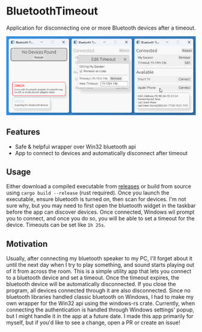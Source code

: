 # BluetoothTimeout
Application for disconnecting one or more Bluetooth devices after a timeout.

![App demo](./assets/showcase.jpg)

## Features
- Safe & helpful wrapper over Win32 bluetooth api
- App to connect to devices and automatically disconnect after timeout

## Usage
Either download a compiled executable from [releases](../../releases/) or build from source using `cargo build --release` (rust required).
Once you launch the executable, ensure bluetooth is turned on, then scan for devices.
I'm not sure why, but you may need to first open the bluetooth widget in the taskbar before the app can discover devices.
Once connected, Windows wil prompt you to connect, and once you do so, you will be able to set a timeout for the device. Timeouts can be set like `1h 25s`.

## Motivation
Usually, after connecting my bluetooth speaker to my PC, I'll forget about it until the next day when I try to play something, and sound starts playing out of it from across the room.
This is a simple utility app that lets you connect to a bluetooth device and set a timeout. Once the timeout expires, the bluetooth device will be automatically disconnected.
If you close the program, all devices connected through it are also disconnected.
Since no bluetooth libraries handled classic bluetooth on Windows, I had to make my own wrapper for the Win32 api using the windows-rs crate.
Currently, when connecting the authentication is handled through Windows settings' popup, but I might handle it in the app at a future date.
I made this app primarily for myself, but if you'd like to see a change, open a PR or create an issue!
